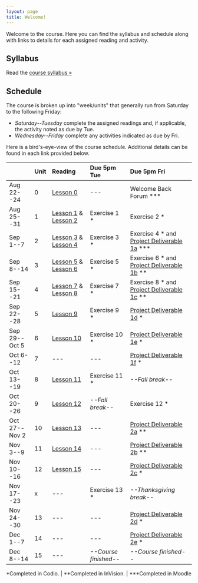 ```yaml
---
layout: page
title: Welcome!
---
```

Welcome to the course. Here you can find the syllabus and schedule along with links to details for each assigned reading and activity.

## Syllabus

Read the [course syllabus &raquo;](/docs/syllabus.pdf)

## Schedule

The course is broken up into "week/units" that generally run from Saturday to the following Friday:

* *Saturday--Tuesday* complete the assigned readings and, if applicable, the activity noted as due by Tue.
* *Wednesday--Friday* complete any activities indicated as due by Fri.

Here is a bird's-eye-view of the course schedule. Additional details can be found in each link provided below.

|               | Unit | Reading                          | Due 5pm Tue   | Due 5pm Fri                                         |
|---------------|:-----|:---------------------------------|:--------------|:----------------------------------------------------|
| Aug 22--24    | 0    | [Lesson 0][l0]                   | ---           | Welcome Back Forum ***                              |
| Aug 25--31    | 1    | [Lesson 1][l1] & [Lesson 2][l2]  | Exercise 1 *  | Exercise 2 *                                        |
| Sep 1--7      | 2    | [Lesson 3][l3] & [Lesson 4][l4]  | Exercise 3 *  | Exercise 4 * and [Project Deliverable 1a][pd1] ***  |
| Sep 8--14     | 3    | [Lesson 5][l5] & [Lesson 6][l6]  | Exercise 5 *  | Exercise 6 * and [Project Deliverable 1b][pd1] **   |
| Sep 15--21    | 4    | [Lesson 7][l7] & [Lesson 8][l8]  | Exercise 7 *  | Exercise 8 * and [Project Deliverable 1c][pd1] **   |
| Sep 22--28    | 5    | [Lesson 9][l9]                   | Exercise 9 *  | [Project Deliverable 1d][pd1] *  |
| Sep 29--Oct 5 | 6    | [Lesson 10][l10]                 | Exercise 10 * | [Project Deliverable 1e][pd1] *  |
| Oct 6--12     | 7    | ---                              | ---           | [Project Deliverable 1f][pd1] *  |
| Oct 13--19    | 8    | [Lesson 11][l11]                 | Exercise 11 * | *--Fall break--*                 |
| Oct 20--26    | 9    | [Lesson 12][l12]                 | *--Fall break--* | Exercise 12 *                 |
| Oct 27--Nov 2 | 10   | [Lesson 13][l13]                 | ---           | [Project Deliverable 2a][pd2] ** |
| Nov 3--9      | 11   | [Lesson 14][l14]                 | ---           | [Project Deliverable 2b][pd2] ** |
| Nov 10--16    | 12   | [Lesson 15][l15]                 | ---           | [Project Deliverable 2c][pd2] *  |
| Nov 17--23    | x    | ---                              | Exercise 13 * | *--Thanksgiving break--*         |
| Nov 24--30    | 13   | ---                              | ---           | [Project Deliverable 2d][pd2] *  |
| Dec 1--7      | 14   | ---                              | ---           | [Project Deliverable 2e][pd2] *  |
| Dec 8--14     | 15   | ---                              | *--Course finished--* | *--Course finished--*    |


\*Completed in Codio. \| \*\*Completed in InVision. \| \*\*\*Completed in Moodle

[l0]: /lessons/00-introduction.html
[l1]: /lessons/01-ixd-scripting-intro.html
[l2]: /lessons/02-numbers.html
[l3]: /lessons/03-language-strings.html
[l4]: /lessons/04-visuals-complex-types.html
[l5]: /lessons/05-affordances-jquery-domo.html
[l6]: /lessons/06-fitts-dom-traversal.html
[l7]: /lessons/07-events.html
[l8]: /lessons/08-space-forms.html
[l9]: /lessons/09-conditionals.html
[l10]: /lessons/10-loops.html
[l11]: /lessons/11-AJAX-JSON-time.html
[l12]: /lessons/12-templating.html
[l13]: /lessons/13-data-modeling.html
[l14]: /lessons/14-ajax-restful-services.html
[l15]: /lessons/15-sending-receiving.html

[pd1]: /activities/p1-overview.html
[pd2]: /activities/p2-overview.html
